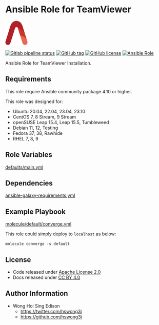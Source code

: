 # Ansible Role for TeamViewer

<a href="https://alvistack.com" title="AlviStack" target="_blank"><img src="/alvistack.svg" height="75" alt="AlviStack"></a>

[![Gitlab pipeline status](https://img.shields.io/gitlab/pipeline/alvistack/ansible-role-teamviewer/master)](https://gitlab.com/alvistack/ansible-role-teamviewer/-/pipelines)
[![GitHub tag](https://img.shields.io/github/tag/alvistack/ansible-role-teamviewer.svg)](https://github.com/alvistack/ansible-role-teamviewer/tags)
[![GitHub license](https://img.shields.io/github/license/alvistack/ansible-role-teamviewer.svg)](https://github.com/alvistack/ansible-role-teamviewer/blob/master/LICENSE)
[![Ansible Role](https://img.shields.io/badge/galaxy-alvistack.teamviewer-blue.svg)](https://galaxy.ansible.com/alvistack/teamviewer)

Ansible Role for TeamViewer Installation.

## Requirements

This role require Ansible community package 4.10 or higher.

This role was designed for:

-   Ubuntu 20.04, 22.04, 23.04, 23.10
-   CentOS 7, 8 Stream, 9 Stream
-   openSUSE Leap 15.4, Leap 15.5, Tumbleweed
-   Debian 11, 12, Testing
-   Fedora 37, 38, Rawhide
-   RHEL 7, 8, 9

## Role Variables

[defaults/main.yml](defaults/main.yml)

## Dependencies

[ansible-galaxy-requirements.yml](ansible-galaxy-requirements.yml)

## Example Playbook

[molecule/default/converge.yml](molecule/default/converge.yml)

This role could simply deploy to `localhost` as below:

    molecule converge -s default

## License

-   Code released under [Apache License 2.0](LICENSE)
-   Docs released under [CC BY 4.0](http://creativecommons.org/licenses/by/4.0/)

## Author Information

-   Wong Hoi Sing Edison
    -   <https://twitter.com/hswong3i>
    -   <https://github.com/hswong3i>
